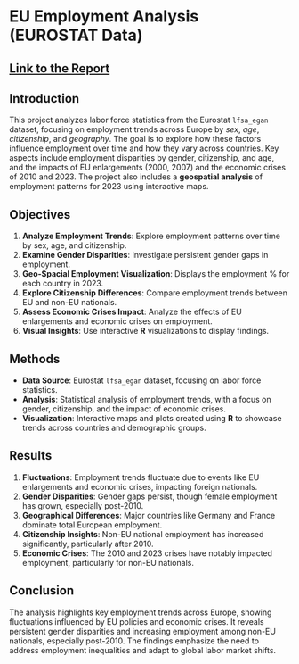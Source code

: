 # EU Employment Analysis (EUROSTAT Data)

## [Link to the Report](https://davidebittelli.com/wp-content/uploads/2024/12/Report.html#5_Geo-Spatial_Analysis)

## Introduction

This project analyzes labor force statistics from the Eurostat `lfsa_egan` dataset, focusing on employment trends across Europe by *sex*, *age*, *citizenship*, and *geography*.
The goal is to explore how these factors influence employment over time and how they vary across countries.
Key aspects include employment disparities by gender, citizenship, and age, and the impacts of EU enlargements (2000, 2007) and the economic crises of 2010 and 2023.
The project also includes a **geospatial analysis** of employment patterns for 2023 using interactive maps.

## Objectives

1.  **Analyze Employment Trends**: Explore employment patterns over time by sex, age, and citizenship.
2.  **Examine Gender Disparities**: Investigate persistent gender gaps in employment.
3.  **Geo-Spacial Employment Visualization**: Displays the employment % for each country in 2023.
4.  **Explore Citizenship Differences**: Compare employment trends between EU and non-EU nationals.
5.  **Assess Economic Crises Impact**: Analyze the effects of EU enlargements and economic crises on employment.
6.  **Visual Insights**: Use interactive **R** visualizations to display findings.

## Methods

-   **Data Source**: Eurostat `lfsa_egan` dataset, focusing on labor force statistics.
-   **Analysis**: Statistical analysis of employment trends, with a focus on gender, citizenship, and the impact of economic crises.
-   **Visualization**: Interactive maps and plots created using **R** to showcase trends across countries and demographic groups.

## Results

1.  **Fluctuations**: Employment trends fluctuate due to events like EU enlargements and economic crises, impacting foreign nationals.
2.  **Gender Disparities**: Gender gaps persist, though female employment has grown, especially post-2010.
3.  **Geographical Differences**: Major countries like Germany and France dominate total European employment.
4.  **Citizenship Insights**: Non-EU national employment has increased significantly, particularly after 2010.
5.  **Economic Crises**: The 2010 and 2023 crises have notably impacted employment, particularly for non-EU nationals.

## Conclusion

The analysis highlights key employment trends across Europe, showing fluctuations influenced by EU policies and economic crises.
It reveals persistent gender disparities and increasing employment among non-EU nationals, especially post-2010.
The findings emphasize the need to address employment inequalities and adapt to global labor market shifts.
